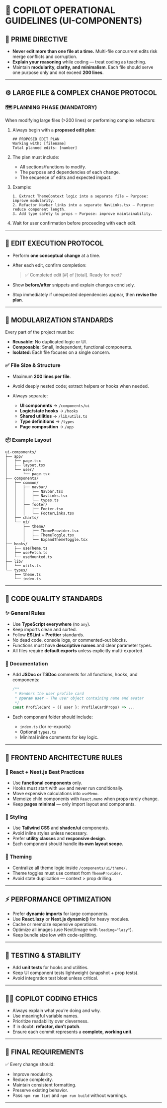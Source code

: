# 🧭 COPILOT OPERATIONAL GUIDELINES (UI-COMPONENTS)

## 🧠 PRIME DIRECTIVE

* **Never edit more than one file at a time.**
  Multi-file concurrent edits risk merge conflicts and corruption.
* **Explain your reasoning** while coding — treat coding as teaching.
* Maintain **modularity, clarity, and minimalism**.
  Each file should serve one purpose only and not exceed **200 lines**.

---

## ⚙️ LARGE FILE & COMPLEX CHANGE PROTOCOL

### 🗺️ PLANNING PHASE (MANDATORY)

When modifying large files (>200 lines) or performing complex refactors:

1. Always begin with a **proposed edit plan**:

   ```
   ## PROPOSED EDIT PLAN
   Working with: [filename]
   Total planned edits: [number]
   ```

2. The plan must include:

   * All sections/functions to modify.
   * The purpose and dependencies of each change.
   * The sequence of edits and expected impact.

3. Example:

   ```
   1. Extract ThemeContext logic into a separate file – Purpose: improve modularity.
   2. Refactor Navbar links into a separate NavLinks.tsx – Purpose: reduce component length.
   3. Add type safety to props – Purpose: improve maintainability.
   ```

4. Wait for user confirmation before proceeding with each edit.

---

## 🯩 EDIT EXECUTION PROTOCOL

* Perform **one conceptual change** at a time.
* After each edit, confirm completion:

  > ✅ Completed edit [#] of [total]. Ready for next?
* Show **before/after** snippets and explain changes concisely.
* Stop immediately if unexpected dependencies appear, then **revise the plan**.

---

## 🧱 MODULARIZATION STANDARDS

Every part of the project must be:

* **Reusable:** No duplicated logic or UI.
* **Composable:** Small, independent, functional components.
* **Isolated:** Each file focuses on a single concern.

### ✅ File Size & Structure

* Maximum **200 lines per file**.
* Avoid deeply nested code; extract helpers or hooks when needed.
* Always separate:

  * **UI components** → `/components/ui`
  * **Logic/state hooks** → `/hooks`
  * **Shared utilities** → `/lib/utils.ts`
  * **Type definitions** → `/types`
  * **Page composition** → `/app`

### 📦 Example Layout

```
ui-components/
├── app/
│   ├── page.tsx
│   ├── layout.tsx
│   └── user/
│       └── page.tsx
├── components/
│   ├── common/
│   │   ├── navbar/
│   │   │   ├── Navbar.tsx
│   │   │   ├── NavLinks.tsx
│   │   │   └── types.ts
│   │   ├── footer/
│   │   │   ├── Footer.tsx
│   │   │   └── FooterLinks.tsx
│   ├── charts/
│   └── ui/
│       ├── theme/
│       │   ├── ThemeProvider.tsx
│       │   ├── ThemeToggle.tsx
│       │   └── ExpandThemeToggle.tsx
├── hooks/
│   ├── useTheme.ts
│   ├── useFetch.ts
│   └── useMounted.ts
├── lib/
│   └── utils.ts
└── types/
    ├── theme.ts
    └── index.ts
```

---

## 🧹 CODE QUALITY STANDARDS

### ✨ General Rules

* Use **TypeScript everywhere** (no `any`).
* Keep imports clean and sorted.
* Follow **ESLint + Prettier** standards.
* No dead code, console logs, or commented-out blocks.
* Functions must have **descriptive names** and clear parameter types.
* All files require **default exports** unless explicitly multi-exported.

### 📘 Documentation

* Add **JSDoc or TSDoc** comments for all functions, hooks, and components:

  ```ts
  /**
   * Renders the user profile card
   * @param user - The user object containing name and avatar
   */
  const ProfileCard = ({ user }: ProfileCardProps) => ...
  ```
* Each component folder should include:

  * `index.ts` (for re-exports)
  * Optional `types.ts`
  * Minimal inline comments for key logic.

---

## 🎨 FRONTEND ARCHITECTURE RULES

### 🧠 React + Next.js Best Practices

* Use **functional components** only.
* Hooks must start with `use` and never run conditionally.
* Move expensive calculations into `useMemo`.
* Memoize child components with `React.memo` when props rarely change.
* Keep **pages minimal** — only import layout and components.

### 🧱 Styling

* Use **Tailwind CSS** and **shadcn/ui** components.
* Avoid inline styles unless necessary.
* Prefer **utility classes** and **responsive design**.
* Each component should handle **its own layout scope**.

### 🌃 Theming

* Centralize all theme logic inside `/components/ui/theme/`.
* Theme toggles must use context from `ThemeProvider`.
* Avoid state duplication — context > prop drilling.

---

## ⚡ PERFORMANCE OPTIMIZATION

* Prefer **dynamic imports** for large components.
* Use **React.lazy** or **Next.js dynamic()** for heavy modules.
* Cache or memoize expensive operations.
* Optimize all images (use Next/Image with `loading="lazy"`).
* Keep bundle size low with code-splitting.

---

## 🧮 TESTING & STABILITY

* Add **unit tests** for hooks and utilities.
* Keep UI component tests lightweight (snapshot + prop tests).
* Avoid integration test bloat unless critical.

---

## 🧑‍💻 COPILOT CODING ETHICS

* Always explain what you’re doing and why.
* Use meaningful variable names.
* Prioritize readability over cleverness.
* If in doubt: **refactor, don’t patch**.
* Ensure each commit represents a **complete, working unit**.

---

## 🧱 FINAL REQUIREMENTS

✅ Every change should:

* Improve modularity.
* Reduce complexity.
* Maintain consistent formatting.
* Preserve existing behavior.
* Pass `npm run lint` and `npm run build` without warnings.

---